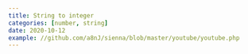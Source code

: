 ```yaml
---
title: String to integer
categories: [number, string]
date: 2020-10-12
example: //github.com/a8nJ/sienna/blob/master/youtube/youtube.php
---
```

